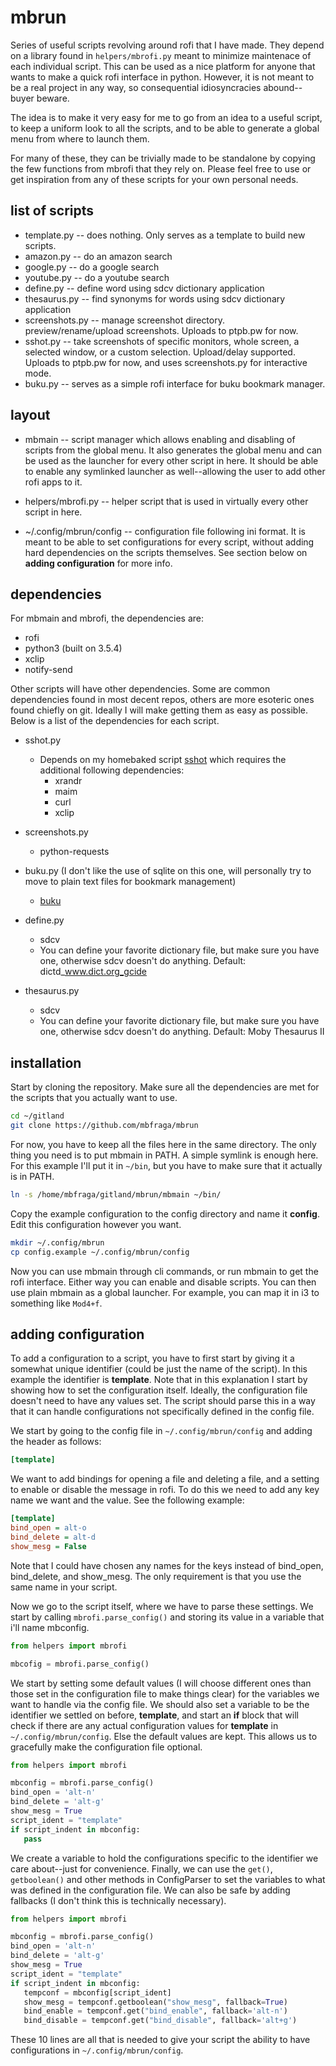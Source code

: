 # mbrun

Series of useful scripts revolving around rofi that I have made. They depend
on a library found in `helpers/mbrofi.py` meant to minimize maintenace of
each individual script. This can be used as a nice platform for anyone that
wants to make a quick rofi interface in python. However, it is not meant to be
a real project in any way, so consequential idiosyncracies abound--buyer
beware.

The idea is to make it very easy for me to go from an idea to a useful script,
to keep a uniform look to all the scripts, and to be able to generate a global
menu from where to launch them.

For many of these, they can be trivially made to be standalone by copying the
few functions from mbrofi that they rely on. Please feel free to use or get
inspiration from any of these scripts for your own personal needs.

## list of scripts
* template.py -- does nothing. Only serves as a template to build new scripts.
* amazon.py -- do an amazon search
* google.py -- do a google search
* youtube.py -- do a youtube search
* define.py -- define word using sdcv dictionary application
* thesaurus.py -- find synonyms for words using sdcv dictionary application
* screenshots.py -- manage screenshot directory. preview/rename/upload screenshots. Uploads to ptpb.pw for now.
* sshot.py -- take screenshots of specific monitors, whole screen, a selected window, or a custom selection. Upload/delay
              supported. Uploads to ptpb.pw for now, and uses screenshots.py for interactive mode.
* buku.py -- serves as a simple rofi interface for buku bookmark manager.


## layout

* mbmain -- script manager which allows enabling and disabling of scripts from
            the global menu. It also generates the global menu and can be used
            as the launcher for every other script in here. It should be able
            to enable any symlinked launcher as well--allowing the user to add
            other rofi apps to it.

* helpers/mbrofi.py -- helper script that is used in virtually every other
                       script in here.

* ~/.config/mbrun/config -- configuration file following ini format. It is
    meant to be able to set configurations for every script, without adding
    hard dependencies on the scripts themselves. See section below on
    __adding configuration__ for more info.

## dependencies

For mbmain and mbrofi, the dependencies are:

* rofi
* python3 (built on 3.5.4)
* xclip
* notify-send


Other scripts will have other dependencies. Some are common dependencies found
in most decent repos, others are more esoteric ones found chiefly on git.
Ideally I will make getting them as easy as possible. Below is a list of the
dependencies for each script.

* sshot.py

   - Depends on my homebaked script
       [sshot](https://github.com/mbfraga/scripts/blob/master/sshot)
       which requires the additional following dependencies:
       * xrandr
       * maim
       * curl
       * xclip

* screenshots.py
   - python-requests

* buku.py (I don't like the use of sqlite on this one, will personally try to
    move to plain text files for bookmark management)

    - [buku](https://github.com/jarun/Buku)

* define.py
   - sdcv
   - You can define your favorite dictionary file, but make sure you have one,
       otherwise sdcv doesn't do anything. Default: dictd_www.dict.org_gcide

* thesaurus.py
   - sdcv
   - You can define your favorite dictionary file, but make sure you have one,
       otherwise sdcv doesn't do anything. Default: Moby Thesaurus II 


## installation

Start by cloning the repository. Make sure all the dependencies are met for the
scripts that you actually want to use.

```bash
cd ~/gitland
git clone https://github.com/mbfraga/mbrun
```
For now, you have to keep all the files here in the same directory. The only
thing you need is to put mbmain in PATH. A simple symlink is enough here. For
this example I'll put it in `~/bin`, but you have to make sure that it actually
is in PATH.

```bash
ln -s /home/mbfraga/gitland/mbrun/mbmain ~/bin/
```

Copy the example configuration to the config directory and name it **config**.
Edit this configuration however you want.

```bash
mkdir ~/.config/mbrun
cp config.example ~/.config/mbrun/config
```

Now you can use mbmain through cli commands, or run mbmain to get the rofi
interface. Either way you can enable and disable scripts. You can then use
plain mbmain as a global launcher. For example, you can map it in i3 to
something like `Mod4+f`.



## adding configuration

To add a configuration to a script, you have to first start by giving it a
somewhat unique identifier (could be just the name of the script). In this
example the identifier is **template**. Note that in this explanation I start
by showing how to set the configuration itself. Ideally, the configuration file
doesn't need to have any values set. The script should parse this in a way that
it can handle configurations not specifically defined in the config file.

We start by going to the config file in `~/.config/mbrun/config` and adding the
header as follows:

```ini
[template]
```

We want to add bindings for opening a file and deleting a file, and a setting
to enable or disable the message in rofi. To do this we need to add any key
name we want and the value. See the following example:

```ini
[template]
bind_open = alt-o
bind_delete = alt-d
show_mesg = False
```

Note that I could have chosen any names for the keys instead of bind_open,
bind_delete, and show_mesg. The only requirement is that you use the same name
in your script.

Now we go to the script itself, where we have to parse these settings. We start
by calling `mbrofi.parse_config()` and storing its value in a variable that
i'll name mbconfig.

```python
from helpers import mbrofi

mbcofig = mbrofi.parse_config()
```

We start by setting some default values (I will choose different ones than
those set in the configuration file to make things clear) for the variables we
want to handle via the config file. We should also set a variable to be the
identifier we settled on before, **template**, and start an **if** block that
will check if there are any actual configuration values for **template** in
`~/.config/mbrun/config`.  Else the default values are kept. This allows us to
gracefully make the configuration file optional.

```python
from helpers import mbrofi

mbconfig = mbrofi.parse_config()
bind_open = 'alt-n'
bind_delete = 'alt-g'
show_mesg = True
script_ident = "template"
if script_indent in mbconfig:
   pass

```

We create a variable to hold the configurations specific to the identifier we
care about--just for convenience. Finally, we can use the `get()`,
`getboolean()` and other methods in ConfigParser to set the variables to what
was defined in the configuration file. We can also be safe by adding fallbacks
(I don't think this is technically necessary).

```python
from helpers import mbrofi

mbconfig = mbrofi.parse_config()
bind_open = 'alt-n'
bind_delete = 'alt-g'
show_mesg = True
script_ident = "template"
if script_indent in mbconfig:
   tempconf = mbconfig[script_ident]
   show_mesg = tempconf.getboolean("show_mesg", fallback=True)
   bind_enable = tempconf.get("bind_enable", fallback='alt-n')
   bind_disable = tempconf.get("bind_disable", fallback='alt+g')

```

These 10 lines are all that is needed to give your script the ability to have
configurations in `~/.config/mbrun/config`. 


